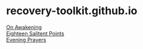 # recovery-toolkit.github.io

[On Awakening](/on-awakening/)  
[Eighteen Salitent Points](/eighteen-salient-points/)  
[Evening Prayers](/evening-prayers/)
